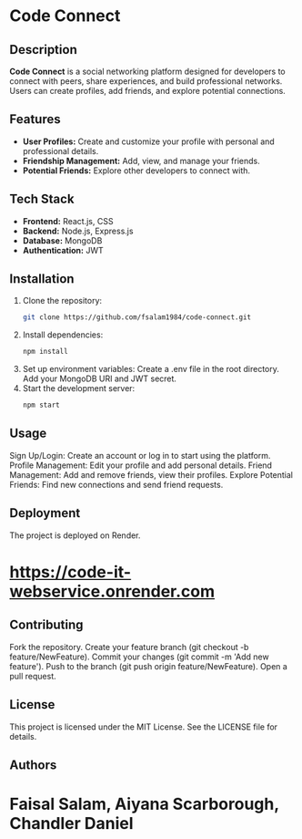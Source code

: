 # Code Connect

## Description

**Code Connect** is a social networking platform designed for developers to connect with peers, share experiences, and build professional networks. Users can create profiles, add friends, and explore potential connections.

## Features

- **User Profiles:** Create and customize your profile with personal and professional details.
- **Friendship Management:** Add, view, and manage your friends.
- **Potential Friends:** Explore other developers to connect with.

## Tech Stack

- **Frontend:** React.js, CSS
- **Backend:** Node.js, Express.js
- **Database:** MongoDB
- **Authentication:** JWT

## Installation

1. Clone the repository:
   ```bash
   git clone https://github.com/fsalam1984/code-connect.git
2. Install dependencies:
    ```bash
    npm install
3. Set up environment variables:
Create a .env file in the root directory.
Add your MongoDB URI and JWT secret.
4. Start the development server:
    ```bash
    npm start
## Usage
Sign Up/Login: Create an account or log in to start using the platform.
Profile Management: Edit your profile and add personal details.
Friend Management: Add and remove friends, view their profiles.
Explore Potential Friends: Find new connections and send friend requests.

## Deployment
The project is deployed on Render.
# https://code-it-webservice.onrender.com

## Contributing
Fork the repository.
Create your feature branch (git checkout -b feature/NewFeature).
Commit your changes (git commit -m 'Add new feature').
Push to the branch (git push origin feature/NewFeature).
Open a pull request.

## License
This project is licensed under the MIT License. See the LICENSE file for details.

## Authors
# Faisal Salam, Aiyana Scarborough, Chandler Daniel

